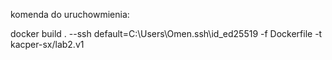komenda do uruchowmienia: 

docker build . --ssh default=C:\Users\Omen.ssh\id_ed25519 -f Dockerfile -t kacper-sx/lab2.v1

